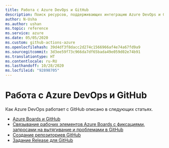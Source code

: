 ```yaml
---
title: Работа с Azure DevOps и GitHub
description: Поиск ресурсов, поддерживающих интеграцию Azure DevOps и GitHub
author: N-Usha
ms.author: ushan
ms.topic: reference
ms.service: azure
ms.date: 05/05/2020
ms.custom: github-actions-azure
ms.openlocfilehash: 39d4df3f8dacc2d274c1566966af4e74a67fd9a9
ms.sourcegitcommit: 3d3ee59f73c966da7df65bada49e059d02e74b91
ms.translationtype: HT
ms.contentlocale: ru-RU
ms.lasthandoff: 10/28/2020
ms.locfileid: "92898705"
---
```

# <a name="work-with-azure-devops-and-github"></a>Работа с Azure DevOps и GitHub 

Как Azure DevOps работает с GitHub описано в следующих статьях.  

- [Azure Boards и GitHub](/azure/devops/boards/github)   
- [Связывание рабочих элементов Azure Boards с фиксациями, запросами на вытягивание и проблемами в GitHub](/azure/devops/boards/github/link-to-from-github)  
- [Создание репозиториев GitHub](/azure/devops/pipelines/repos/github)   
- [Задание Release для GitHub](/azure/devops/pipelines/tasks/utility/github-release)  
 

